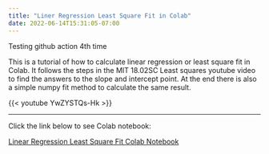 ```yaml
---
title: "Liner Regression Least Square Fit in Colab"
date: 2022-06-14T15:31:05-07:00
---
```


Testing github action 4th time

This is a tutorial of how to calculate linear regression or least square fit in Colab. It follows the steps in the MIT 18.02SC Least squares youtube video to find the answers to the slope and intercept point. At the end there is also a simple numpy fit method to calculate the same result.

{{< youtube YwZYSTQs-Hk >}} 

___

Click the link below to see Colab notebook:

[Linear Regression Least Square Fit Colab Notebook](https://colab.research.google.com/drive/1kcP16XSzNTPQjAnqk4CcPlHVFUo3W4zm?usp=sharing)